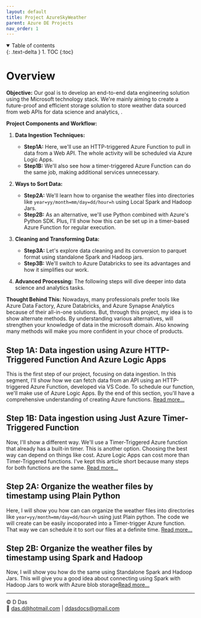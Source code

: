```yaml
---
layout: default
title: Project AzureSkyWeather
parent: Azure DE Projects
nav_order: 1
---
```


<details open markdown="block">
  <summary>
    Table of contents
  </summary>
  {: .text-delta }
1. TOC
{:toc}
</details>

# Overview

**Objective:** Our goal is to develop an end-to-end data engineering solution using the Microsoft technology stack. We're mainly aiming to create a future-proof and efficient storage solution to store weather data sourced from web APIs for data science and analytics, .

**Project Components and Workflow:**

1. **Data Ingestion Techniques:**
   - **Step1A:** Here, we'll use an HTTP-triggered Azure Function to pull in data from a Web API. The whole activity will be scheduled via Azure Logic Apps.
   - **Step1B:** We'll also see how a timer-triggered Azure Function can do the same job, making additional services unnecessary.

2. **Ways to Sort Data:**
   - **Step2A:** We'll learn how to organise the weather files into directories like `year=yy/month=mm/day=dd/hour=h` using Local Spark and Hadoop Jars.
   - **Step2B:** As an alternative, we'll use Python combined with Azure's Python SDK. Plus, I'll show how this can be set up in a timer-based Azure Function for regular execution.

3. **Cleaning and Transforming Data:**
   - **Step3A:** Let's explore data cleaning and its conversion to parquet format using standalone Spark and Hadoop jars.
   - **Step3B:** We'll switch to Azure Databricks to see its advantages and how it simplifies our work.

4. **Advanced Processing:** The following steps will dive deeper into data science and analytics tasks.

**Thought Behind This:** Nowadays, many professionals prefer tools like Azure Data Factory, Azure Databricks, and Azure Synapse Analytics because of their all-in-one solutions. But, through this project, my idea is to show alternate methods. By understanding various alternatives, will strengthen your knowledge of data in the microsoft domain. Also knowing many methods will make you more confident in your choce of products.

## Step 1A: Data ingestion using Azure HTTP-Triggered Function And Azure Logic Apps

This is the first step of our project, focusing on data ingestion. In this segment, I'll show how we can fetch data from an API using an HTTP-triggered Azure Function, developed via VS Code. To schedule our function, we'll make use of Azure Logic Apps. By the end of this section, you'll have a comprehensive understanding of creating Azure functions. [Read more...](articles/Projects/AzureSkyWeather/1_Ingestion/HttpTriggered/HTTPTriggered_AzureFunc.html)



## Step 1B: Data ingestion using Just Azure Timer-Triggered Function

Now, I'll show a different way. We'll use a Timer-Triggered Azure function that already has a built-in timer. This is another option. Choosing the best way can depend on things like cost. Azure Logic Apps can cost more than Timer-Triggered functions. I've kept this article short because many steps for both functions are the same. [Read more...](articles/Projects/AzureSkyWeather/1_Ingestion/TimerTriggered/TimerTriggered_AzureFunc.html)


## Step 2A: Organize the weather files by timestamp using Plain Python

Here, I will show you how can can organize the weather files into directories like `year=yy/month=mm/day=dd/hour=h` using just Plain python. The code we will create can be easily incoporated into a Timer-trigger Azure function. That way we can schedule it to sort our files at a definite time. [Read more...](articles/Misc/SortAzureBlobFilesUsingLocalPython/LocalPython_AzureBlob.html)



## Step 2B: Organize the weather files by timestamp using Spark and Hadoop

Now, I will show you how do the same using Standalone Spark and Hadoop Jars. This will give you a good idea about connecting using Spark with Hadoop Jars to work with Azure blob storage[Read more...](articles/Misc/Spark_To_ADLS/Part2-SortingADLSContainerUsingSpark.html)

---

© D Das  
📧 [das.d@hotmail.com](mailto:das.d@hotmail.com) | [ddasdocs@gmail.com](mailto:ddasdocs@gmail.com)